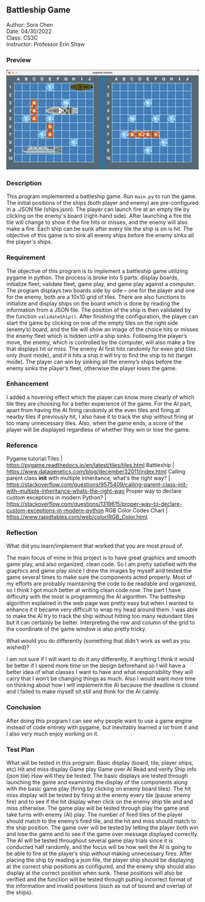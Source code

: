## Battleship Game

Author: Sora Chen <br>
Date: 04/30/2022 <br>
Class: CS3C <br>
Instructor: Professor Erin Shaw

### Preview

![game-preview](preview.png)

### Description

This program implemented a battleship game. Run `main.py` to run the game.
The initial positions of the ships (both player and enemy) are pre-configured in a .JSON file (ships.json). 
The player can launch fire at an empty tile by clicking on the enemy's board (right-hand side). After launching a fire the tile will change to show if the fire hits or misses, and the enemy will also make a fire. Each ship can be sunk after every tile the ship is on is hit. The objective of this game is to sink all enemy ships before the enemy sinks all the player's ships.

### Requirement

The objective of this program is to implement a battleship game utilizing pygame in python.
The process is broke into 5 parts: display boards, initialize fleet, validate fleet, game play, and game play against a computer.
The program displays two boards side by side – one for the player and one for the enemy, both are a 10x10 grid of tiles.
There are also functions to initialize and display ships on the board which is done by reading the information from a JSON file. The position of the ship is then validated by the function `validateShip()`.
After finishing the configuration, the player can start the game by clicking on one of the empty tiles on the right side (enemy’s) board, and the tile will show an image of the choice hits or misses the enemy fleet which is hidden until a ship sinks.
Following the player’s move, the enemy, which is controlled by the computer, will also make a fire that displays hit or miss. The enemy AI first hits randomly for even grid tiles only (hunt mode), and if it hits a ship it will try to find the ship to hit (target mode).
The player can win by sinking all the enemy’s ships before the enemy sinks the player’s fleet, otherwise the player loses the game.

### Enhancement

I added a hovering effect which the player can know more clearly of which tile they are choosing for a better experience of the game.
For the AI part, apart from having the AI firing randomly at the even tiles and firing at nearby tiles if previously hit, I also have it to track the ship without firing at too many unnecessary tiles.
Also, when the game ends, a score of the player will be displayed regardless of whether they win or lose the game.

### Reference

Pygame tutorial:Tiles | https://pygame.readthedocs.io/en/latest/tiles/tiles.html
Battleship | https://www.datagenetics.com/blog/december32011/index.html
Calling parent class __init__ with multiple inheritance, what's the right way? | https://stackoverflow.com/questions/9575409/calling-parent-class-init-with-multiple-inheritance-whats-the-right-way
Proper way to declare custom exceptions in modern Python? | https://stackoverflow.com/questions/1319615/proper-way-to-declare-custom-exceptions-in-modern-python
RGB Color Codes Chart | https://www.rapidtables.com/web/color/RGB_Color.html


### Reflection

What did you learn/implement that worked that you are most proud of.

The main focus of mine in this project is to have great graphics and smooth game play, and also organized, clean code. So I am pretty satisfied with the graphics and game play since I drew the images by myself and tested the game several times to make sure the components acted properly. Most of my efforts are probably maintaining the code to be readable and organized, so I think I got much better at writing clean code now.
The part I have difficulty with the most is programming the AI algorithm. The battleship algorithm explained in the web page was pretty easy but when I wanted to enhance it it became very difficult to wrap my head around them. I was able to make the AI try to track the ship without hitting too many redundant tiles but it can certainly be better. Interpreting the row and column of the grid to the coordinate of the game window is also pretty tricky.
 
What would you do differently (something that didn't work as well as you wished)? 

I am not sure if I will want to do it any differently, if anything I think it would be better if I spend more time on the design beforehand so I will have a better idea of what classes I want to have and what responsibility they will carry that I won’t be changing things as much. Also I would want more time on thinking about how I will implement the AI because the deadline is closed and I failed to make myself sit still and think for the AI calmly.

### Conclusion

After doing this program I can see why people want to use a game engine instead of code entirely with pygame, but inevitably learned a lot from it and I also very much enjoy working on it.

### Test Plan
What will be tested in this program:
Basic display (board, tile, player ships, etc)
Hit and miss display
Game play
Game over
AI
Read and verify Ship info (json tile)
How will they be tested:
The basic displays are tested through launching the game and examining the display of the components along with the basic game play (firing by clicking on enemy board tiles). 
The hit miss display will be tested by firing at the enemy every tile (pause enemy fire) and to see if the hit display when click on the enemy ship tile and and miss otherwise.
The game play will be tested through play the game and take turns with enemy (AI) play. The number of fired tiles of the player should match to the enemy’s fired tile, and the hit and miss should match to the ship position. 
The game over will be tested by letting the player both win and lose the game and to see if the game over message displayed correctly.
The AI will be tested throughout several game play trials since it is conducted half randomly, and the focus will be how well the AI is going to be able to fire at the player’s ship without making unnecessary fires.
After placing the ship by reading a json file, the player ship should be displaying at the correct ship positions as configured, and the enemy ship should also display at the correct position when sunk. These positions will also be verified and the function will be tested through putting incorrect format of the information and invalid positions (such as out of bound and overlap of the ships).


